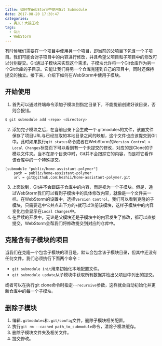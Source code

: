 ```yaml
---
title: 如何在WebStorm中使用Git Submodule
date: 2017-08-20 17:30:47
categories:
  - 奥义！大猿王枪
tags:
  - Git
  - WebStorm
---
```

有时候我们需要在一个项目中使用另一个项目，即当前的父项目下包含一个子项目。我们可能会对子项目中的内容进行修改，并且希望父项目和子项目中的修改可以分别提交。Git通过子模块来实现这个需求，子模块允许将一个Git仓库作为另一个Git仓库的子目录。它能让我们将另一个仓库克隆到自己的项目中，同时还保持提交的独立。接下来，介绍下如何在WebStorm中使用子模块。

<!-- more -->

## 开始使用

1. 首先可以通过终端命令添加子模块到指定目录下，不能提前创建好该目录，否则会报错。
```bash
$ git submodule add <repo> <directory>
```
2. 添加完子模块之后，在当前目录下会生成一个.gitmodules的文件，该置文件保存了项目URL与已经拉取的本地目录之间的映射，这个文件也应该提交到Git中。此时如果执行`git status`命令或者在WebStorm的`Version Control > Local Changes`标签页下可以看到有一个未提交的修改，对应的是Clone的子模块文件夹。当不在那个目录中时，Git并不会跟踪它的内容，而是将它看作该仓库中的一个特殊提交。
```
[submodule "public/home-assistant-polymer"]
	path = public/home-assistant-polymer
	url = git@github.com:hezhii/home-assistant-polymer.git
```
3. 上面说到，Git并不会跟踪子仓库中的内容，而是视为一个子模块。但是，通过WebStorm我们可以看到子模块中的具体修改内容，就像是一个文件夹一样。在WebStorm的设置中，选择`Version Control`，我们可以看到克隆的子模块，只需要选中它并点击下方的`+`就可以注册该模块，这样子模块中的内容变化也会显示在`Local Changes`中。
4. 在后续的开发中，无论是父模块还是子模块中的内容发生了修改，都可以直接提交，WebStorm会帮我们将修改提交到对应的仓库中。

## 克隆含有子模块的项目

当我们在克隆一个包含子模块的项目是，默认会包含该子模块目录，但其中还没有任何文件。我们必须执行下面两个命令：

- `git submodule init`用来初始化本地配置文件。
- `git submodule update`从子模块中获取所有数据并检出父项目中列出的提交。

或者可以在执行git clone命令时指定`--recursive`参数，这样就会自动初始化并更新仓库中的每一个子模块。

## 删除子模块

1. 编辑`.gitmodules`和`.git/config`文件，删除子模块相关配置。
2. 执行`git rm --cached path_to_submodule`命令，清除子模块缓存。
3. 删除子模块文件夹及相关文件。
4. 提交修改。
